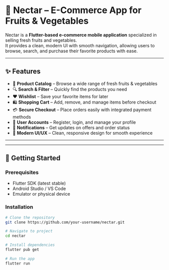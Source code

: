 # 🍎 Nectar – E-Commerce App for Fruits & Vegetables

Nectar is a **Flutter-based e-commerce mobile application** specialized in selling fresh fruits and vegetables.  
It provides a clean, modern UI with smooth navigation, allowing users to browse, search, and purchase their favorite products with ease.

---

## ✨ Features

- 🛒 **Product Catalog** – Browse a wide range of fresh fruits & vegetables  
- 🔍 **Search & Filter** – Quickly find the products you need  
- ❤️ **Wishlist** – Save your favorite items for later  
- 🛍 **Shopping Cart** – Add, remove, and manage items before checkout  
- 💳 **Secure Checkout** – Place orders easily with integrated payment methods  
- 👤 **User Accounts** – Register, login, and manage your profile  
- 🔔 **Notifications** – Get updates on offers and order status  
- 🎨 **Modern UI/UX** – Clean, responsive design for smooth experience  



---


---

## 🚀 Getting Started

### Prerequisites
- Flutter SDK (latest stable)
- Android Studio / VS Code
- Emulator or physical device

### Installation
```bash
# Clone the repository
git clone https://github.com/your-username/nectar.git

# Navigate to project
cd nectar

# Install dependencies
flutter pub get

# Run the app
flutter run

 
 
